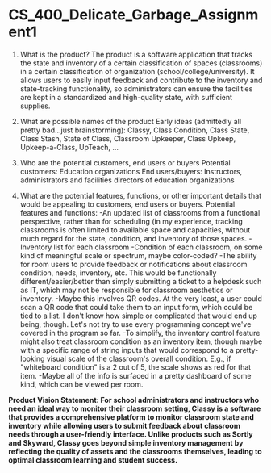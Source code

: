 # CS_400_Delicate_Garbage_Assignment1

1.  What is the product?
The product is a software application that tracks the state and inventory of a certain classification of spaces (classrooms) in a certain classification of organization (school/college/university).  It allows users to easily input feedback and contribute to the inventory and state-tracking functionality, so administrators can ensure the facilities are kept in a standardized and high-quality state, with sufficient supplies.
 
2.  What are possible names of the product
Early ideas (admittedly all pretty bad...just brainstorming):
Classy, Class Condition, Class State, Class Stash, State of Class, Classroom Upkeeper, Class Upkeep, Upkeep-a-Class, UpTeach, ... 
 
3.  Who are the potential customers, end users or buyers
Potential customers: Education organizations
End users/buyers:  Instructors, administrators and facilities directors of education organizations
 
4.  What are the potential features, functions, or other important details that would be appealing to customers, end users or buyers.
Potential features and functions:
-An updated list of classrooms from a functional perspective, rather than for scheduling (in my experience, tracking classrooms is often limited to available space and capacities, without much regard for the state, condition, and inventory of those spaces.
-Inventory list for each classroom
-Condition of each classroom, on some kind of meaningful scale or spectrum, maybe color-coded?
-The ability for room users to provide feedback or notifications about classroom condition, needs, inventory, etc.  This would be functionally different/easier/better than simply submitting a ticket to a helpdesk such as IT, which may not be responsible for classroom aesthetics or inventory.
-Maybe this involves QR codes.  At the very least, a user could scan a QR code that could take them to an input form, which could be tied to a list.  I don't know how simple or complicated that would end up being, though.  Let's not try to use every programming concept we've covered in the program so far.
-To simplify, the inventory control feature might also treat classroom condition as an inventory item, though maybe with a specific range of string inputs that would correspond to a pretty-looking visual scale of the classroom's overall condition.  E.g., if "whiteboard condition" is a 2 out of 5, the scale shows as red for that item.
-Maybe all of the info is surfaced in a pretty dashboard of some kind, which can be viewed per room.

**Product Vision Statement: For school administrators and instructors who need an ideal way to monitor their classroom setting, Classy is a software that provides a comprehensive platform to monitor classroom state and inventory while allowing users to submit feedback about classroom needs through a user-friendly interface. Unlike products such as Sortly and Skyward, Classy goes beyond simple inventory management by reflecting the quality of assets and the classrooms themselves, leading to optimal classroom learning and student success.**
